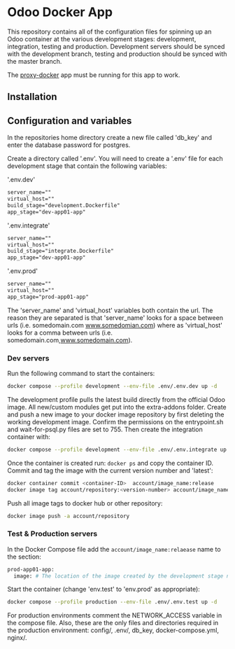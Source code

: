 # Odoo Docker App

This repository contains all of the configuration files for spinning up an Odoo container at the various development stages: development, integration, testing and production.  Development servers should be synced with the development branch, testing and production should be synced with the master branch.  

The [proxy-docker](https://github.com/delphiniumdotdev/proxy-docker) app must be running for this app to work.  

## Installation

## Configuration and variables

In the repositories home directory create a new file called 'db_key' and enter the database password for postgres.  

Create a directory called '.env'. You will need to create a '.env' file for each development stage that contain the following variables:  

'.env.dev'
```txt
server_name=""
virtual_host=""
build_stage="development.Dockerfile"
app_stage="dev-app01-app"
```

'.env.integrate'
```txt
server_name=""
virtual_host=""
build_stage="integrate.Dockerfile"
app_stage="dev-app01-app"
```

'.env.prod'
```txt
server_name=""
virtual_host=""
app_stage="prod-app01-app"
```

The 'server_name' and 'virtual_host' variables both contain the url. The reason they are separated is that 'server_name' looks for a space between urls (i.e. somedomain.com www.somedomian.com) where as 'virtual_host' looks for a comma between urls (i.e. somedomain.com,www.somedomain.com).  

### Dev servers  

Run the following command to start the containers:  

```bash
docker compose --profile development --env-file .env/.env.dev up -d
```

The development profile pulls the latest build directly from the official Odoo image. All new/custom modules get put into the extra-addons folder. Create and push a new image to your docker image repository by first deleting the working development image. Confirm the permissions on the entrypoint.sh and wait-for-psql.py files are set to 755. Then create the integration container with:  

```bash
docker compose --profile development --env-file .env/.env.integrate up -d
```

Once the container is created run: ```docker ps``` and copy the container ID. Commit and tag the image with the current version number and 'latest':  

```bash
docker container commit <container-ID>  account/image_name:release
docker image tag account/repository:<version-number> account/image_name:latest
```

Push all image tags to docker hub or other repository:  

```bash
docker image push -a account/repository
```

### Test & Production servers  

In the Docker Compose file add the ```account/image_name:relaease``` name to the section:  

```bash
prod-app01-app:
  image: # The location of the image created by the development stage needs to be referenced here. i.e. for a Docker hub image: 'account/image_name:release'
```
Start the container (change 'env.test' to 'env.prod' as appropriate):  

```bash
docker compose --profile production --env-file .env/.env.test up -d
```

For production environments comment the NETWORK_ACCESS variable in the compose file. Also, these are the only files and directories required in the production environment: config/, .env/, db_key, docker-compose.yml, nginx/.

